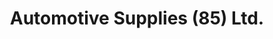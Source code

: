 ---
title: "Automotive Supplies (85) Ltd."
url: /conception-bay-south/automotive-supplies-85-ltd-conception-bay-highway/
shop: car parts
---